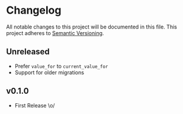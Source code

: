 # Changelog

All notable changes to this project will be documented in this file.
This project adheres to [Semantic Versioning].

## Unreleased

- Prefer `value_for` to `current_value_for`
- Support for older migrations

## v0.1.0

- First Release \o/

[Semantic Versioning]: https://semver.org/spec/v2.0.0.html
